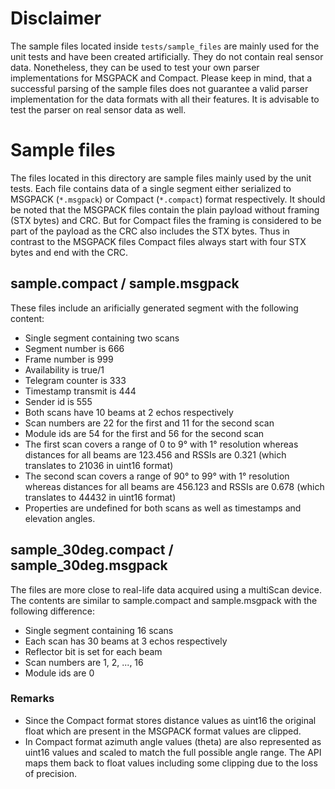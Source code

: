 # Disclaimer

The sample files located inside `tests/sample_files` are mainly used for the unit tests and have been created artificially. They do not contain real sensor data. Nonetheless, they can be used to test your own parser implementations for MSGPACK and Compact. Please keep in mind, that a successful parsing of the sample files does not guarantee a valid parser implementation for the data formats with all their features. It is advisable to test the parser on real sensor data as well.

# Sample files

The files located in this directory are sample files mainly used by the unit tests. Each file contains data of a single
segment either serialized to MSGPACK (`*.msgpack`) or Compact (`*.compact`) format respectively. It should be noted that
the MSGPACK files contain the plain payload without framing (STX bytes) and CRC. But for Compact files the framing is
considered to be part of the payload as the CRC also includes the STX bytes. Thus in contrast to the MSGPACK files
Compact files always start with four STX bytes and end with the CRC.

## sample.compact / sample.msgpack

These files include an arificially generated segment with the following content:

* Single segment containing two scans
* Segment number is 666
* Frame number is 999
* Availability is true/1
* Telegram counter is 333
* Timestamp transmit is 444
* Sender id is 555
* Both scans have 10 beams at 2 echos respectively
* Scan numbers are 22 for the first and 11 for the second scan
* Module ids are 54 for the first and 56 for the second scan
* The first scan covers a range of 0 to 9° with 1° resolution whereas distances for all beams are 123.456 and RSSIs are 0.321 (which translates to 21036 in uint16 format)
* The second scan covers a range of 90° to 99° with 1° resolution whereas distances for all beams are 456.123 and RSSIs are 0.678 (which translates to 44432 in uint16 format)
* Properties are undefined for both scans as well as timestamps and elevation angles.

## sample_30deg.compact / sample_30deg.msgpack

The files are more close to real-life data acquired using a multiScan device. The contents are similar to sample.compact
and sample.msgpack with the following difference:

* Single segment containing 16 scans
* Each scan has 30 beams at 3 echos respectively
* Reflector bit is set for each beam
* Scan numbers are 1, 2, ..., 16
* Module ids are 0

### Remarks

* Since the Compact format stores distance values as uint16 the original float which are present in the MSGPACK format values are clipped.
* In Compact format azimuth angle values (theta) are also represented as uint16 values and scaled to match the full possible angle range. The API maps them back to float values including some clipping due to the loss of precision.